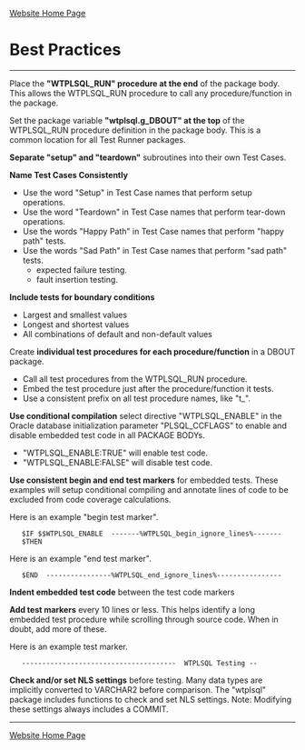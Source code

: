 [Website Home Page](README.md)

# Best Practices

---
Place the **"WTPLSQL_RUN" procedure at the end** of the package body. This allows the WTPLSQL_RUN procedure to call any procedure/function in the package.

Set the package variable **"wtplsql.g_DBOUT" at the top** of the WTPLSQL_RUN procedure definition in the package body. This is a common location for all Test Runner packages. 

**Separate "setup" and "teardown"** subroutines into their own Test Cases.

**Name Test Cases Consistently**
* Use the word "Setup" in Test Case names that perform setup operations.
* Use the word "Teardown" in Test Case names that perform tear-down operations.
* Use the words "Happy Path" in Test Case names that perform "happy path" tests.
* Use the words "Sad Path" in Test Case names that perform "sad path" tests.
   * expected failure testing.
   * fault insertion testing.

**Include tests for boundary conditions**
* Largest and smallest values
* Longest and shortest values
* All combinations of default and non-default values

Create **individual test procedures for each procedure/function** in a DBOUT package.
* Call all test procedures from the WTPLSQL_RUN procedure.
* Embed the test procedure just after the procedure/function it tests.
* Use a consistent prefix on all test procedure names, like "t_".

**Use conditional compilation** select directive "WTPLSQL_ENABLE" in the Oracle database initialization parameter "PLSQL_CCFLAGS" to enable and disable embedded test code in all PACKAGE BODYs.
* "WTPLSQL_ENABLE:TRUE" will enable test code.
* "WTPLSQL_ENABLE:FALSE" will disable test code.

**Use consistent begin and end test markers** for embedded tests. These examples will setup conditional compiling and annotate lines of code to be excluded from code coverage calculations.

Here is an example "begin test marker".

```
   $IF $$WTPLSQL_ENABLE  -------%WTPLSQL_begin_ignore_lines%-------
   $THEN
```

Here is an example "end test marker".

```
   $END  ----------------%WTPLSQL_end_ignore_lines%----------------
```

**Indent embedded test code** between the test code markers

**Add test markers** every 10 lines or less. This helps identify a long embedded test procedure while scrolling through source code. When in doubt, add more of these.

Here is an example test marker.

```
   --------------------------------------  WTPLSQL Testing --
```

**Check and/or set NLS settings** before testing. Many data types are implicitly converted to VARCHAR2 before comparison. The "wtplsql" package includes functions to check and set NLS settings. Note: Modifying these settings always includes a COMMIT.

---
[Website Home Page](README.md)
